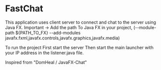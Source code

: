 # FastChat

This application uses client server to connect and chat to the server using Java FX.
Important -> Add the path To Java FX in your project, 
(--module-path ${PATH_TO_FX} --add-modules javafx.fxml,javafx.controls,javafx.graphics,javafx.media)

To run the project First start the server
Then start the main launcher with your IP address in the listener.java file.

Inspired from "DomHeal / JavaFX-Chat"
